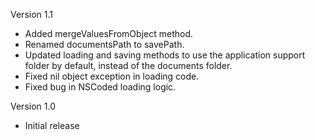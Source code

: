 Version 1.1

- Added mergeValuesFromObject method.
- Renamed documentsPath to savePath.
- Updated loading and saving methods to use the application support folder by default, instead of the documents folder.
- Fixed nil object exception in loading code.
- Fixed bug in NSCoded loading logic.

Version 1.0

- Initial release
